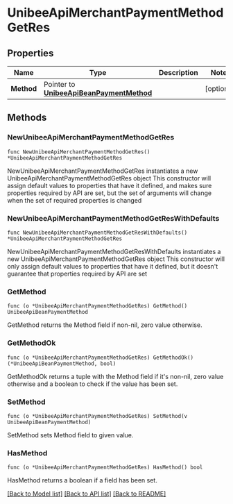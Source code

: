 # UnibeeApiMerchantPaymentMethodGetRes

## Properties

Name | Type | Description | Notes
------------ | ------------- | ------------- | -------------
**Method** | Pointer to [**UnibeeApiBeanPaymentMethod**](UnibeeApiBeanPaymentMethod.md) |  | [optional] 

## Methods

### NewUnibeeApiMerchantPaymentMethodGetRes

`func NewUnibeeApiMerchantPaymentMethodGetRes() *UnibeeApiMerchantPaymentMethodGetRes`

NewUnibeeApiMerchantPaymentMethodGetRes instantiates a new UnibeeApiMerchantPaymentMethodGetRes object
This constructor will assign default values to properties that have it defined,
and makes sure properties required by API are set, but the set of arguments
will change when the set of required properties is changed

### NewUnibeeApiMerchantPaymentMethodGetResWithDefaults

`func NewUnibeeApiMerchantPaymentMethodGetResWithDefaults() *UnibeeApiMerchantPaymentMethodGetRes`

NewUnibeeApiMerchantPaymentMethodGetResWithDefaults instantiates a new UnibeeApiMerchantPaymentMethodGetRes object
This constructor will only assign default values to properties that have it defined,
but it doesn't guarantee that properties required by API are set

### GetMethod

`func (o *UnibeeApiMerchantPaymentMethodGetRes) GetMethod() UnibeeApiBeanPaymentMethod`

GetMethod returns the Method field if non-nil, zero value otherwise.

### GetMethodOk

`func (o *UnibeeApiMerchantPaymentMethodGetRes) GetMethodOk() (*UnibeeApiBeanPaymentMethod, bool)`

GetMethodOk returns a tuple with the Method field if it's non-nil, zero value otherwise
and a boolean to check if the value has been set.

### SetMethod

`func (o *UnibeeApiMerchantPaymentMethodGetRes) SetMethod(v UnibeeApiBeanPaymentMethod)`

SetMethod sets Method field to given value.

### HasMethod

`func (o *UnibeeApiMerchantPaymentMethodGetRes) HasMethod() bool`

HasMethod returns a boolean if a field has been set.


[[Back to Model list]](../README.md#documentation-for-models) [[Back to API list]](../README.md#documentation-for-api-endpoints) [[Back to README]](../README.md)


